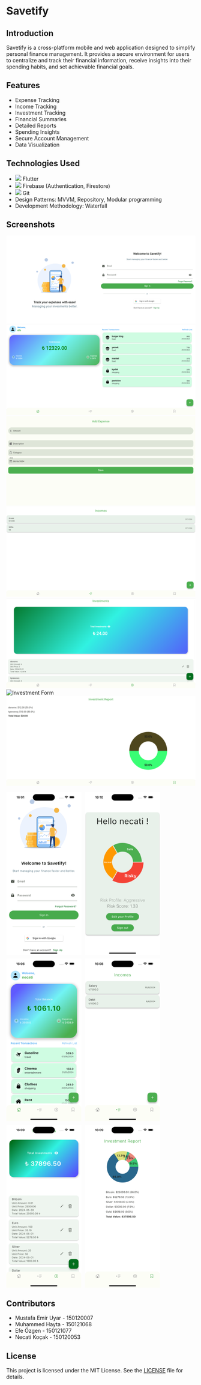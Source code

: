 # Savetify

## Introduction
Savetify is a cross-platform mobile and web application designed to simplify personal finance management. It provides a secure environment for users to centralize and track their financial information, receive insights into their spending habits, and set achievable financial goals.

## Features
- Expense Tracking
- Income Tracking
- Investment Tracking
- Financial Summaries
- Detailed Reports
- Spending Insights
- Secure Account Management
- Data Visualization

## Technologies Used
- <img src="https://img.icons8.com/color/48/000000/flutter.png"/> Flutter
- <img src="https://img.icons8.com/color/48/000000/firebase.png"/> Firebase (Authentication, Firestore)
- <img src="https://img.icons8.com/color/48/000000/git.png"/> Git
- Design Patterns: MVVM, Repository, Modular programming
- Development Methodology: Waterfall

## Screenshots
![Login Screen](screenshots/web_screenshots/login_web.png)
![Dashboard](screenshots/web_screenshots/dashboard_web.png)
![Expense Form](screenshots/web_screenshots/expense_form_web.png)
![Income Tracking](screenshots/web_screenshots/income_tracking_web.png)
![Investment Tracking](screenshots/web_screenshots/investment_tracking_web.png)
![Investment Form](screenshots/web_screenshots/investment_form.png)
![Reports](screenshots/web_screenshots/reports_web.png)


<div style="display: flex; flex-wrap: wrap; gap: 10px;">
    <img src="screenshots/login_ios.png" alt="Login Screen" style="width: 200px;">
    <img src="screenshots/dashboard_ios.png" alt="Dashboard" style="width: 200px;">
    <img src="screenshots/expense_ios.png" alt="Expense Tracking" style="width: 200px;">
    <img src="screenshots/income_ios.png" alt="Income Tracking" style="width: 200px;">
    <img src="screenshots/investment_ios.png" alt="Investment Tracking" style="width: 200px;">
    <img src="screenshots/reports_ios.png" alt="Reports" style="width: 200px;">
</div>

## Contributors
- Mustafa Emir Uyar - 150120007
- Muhammed Hayta - 150121068
- Efe Özgen - 150121077
- Necati Koçak - 150120053

## License
This project is licensed under the MIT License. See the [LICENSE](LICENSE) file for details.
